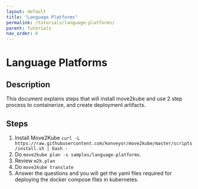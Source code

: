 ```yaml
---
layout: default
title: "Language Platforms"
permalink: /tutorials/language-platforms/
parent: Tutorials
nav_order: 6
---
```


# Language Platforms

## Description

This document explains steps that will install move2kube and use 2 step process to containerize, and create deployment artifacts.

## Steps

1. Install Move2Kube `curl -L https://raw.githubusercontent.com/konveyor/move2kube/master/scripts/install.sh | bash -`
1. Do `move2kube plan -s samples/language-platforms`.
1. Review `m2k.plan`
1. Do `move2kube translate`
1. Answer the questions and you will get the yaml files required for deploying the docker compose files in kubernetes.
